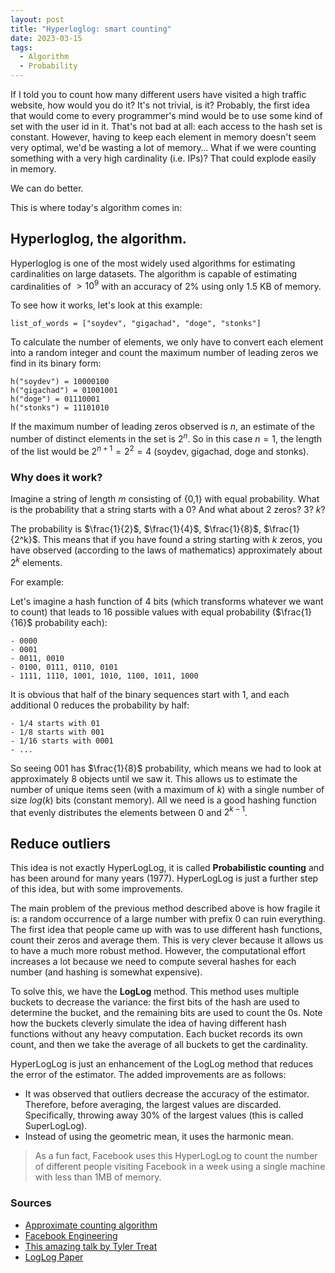 ```yaml
---
layout: post
title: "Hyperloglog: smart counting"
date: 2023-03-15
tags:
  - Algorithm
  - Probability 
---
```



If I told you to count how many different users have visited a high traffic website, how would you do it? It's not trivial, is it? Probably, the first idea that would come to every programmer's mind would be to use some kind of set with the user id in it. That's not bad at all: each access to the hash set is constant. However, having to keep each element in memory doesn't seem very optimal, we'd be wasting a lot of memory… What if we were counting something with a very high cardinality (i.e. IPs)? That could explode easily in memory. 

We can do better.


This is where today's algorithm comes in:

## Hyperloglog, the algorithm.

Hyperloglog is one of the most widely used algorithms for estimating cardinalities on large datasets. The algorithm is capable of estimating cardinalities of $>10^9$ with an accuracy of 2% using only 1.5 KB of memory. 

To see how it works, let's look at this example: 
```
list_of_words = ["soydev", "gigachad", "doge", "stonks"]
```

To calculate the number of elements, we only have to convert each element into a random integer and count the maximum number of leading zeros we find in its binary form:

```
h("soydev") = 10000100
h("gigachad") = 01001001
h("doge") = 01110001
h("stonks") = 11101010
```

If the maximum number of leading zeros observed is $n$, an estimate of the number of distinct elements in the set is $2^n$. So in this case $n=1$, the length of the list would be $2^{n+1}=2^2=4$ (soydev, gigachad, doge and stonks).

### Why does it work?

Imagine a string of length $m$ consisting of {$0$,$1$} with equal probability. What is the probability that a string starts with a $0$? And what about $2$ zeros? $3$? $k$?

The probability is $\frac{1}{2}$, $\frac{1}{4}$, $\frac{1}{8}$, $\frac{1}{2^k}$. This means that if you have found a string starting with $k$ zeros, you have observed (according to the laws of mathematics) approximately about $2^k$ elements. 

For example:

Let's imagine a hash function of $4$ bits (which transforms whatever we want to count) that leads to $16$ possible values with equal probability ($\frac{1}{16}$ probability each): 

```
- 0000
- 0001
- 0011, 0010
- 0100, 0111, 0110, 0101
- 1111, 1110, 1001, 1010, 1100, 1011, 1000
```

It is obvious that half of the binary sequences start with $1$, and each additional 0 reduces the probability by half:

```
- 1/4 starts with 01
- 1/8 starts with 001
- 1/16 starts with 0001
- ...
```

So seeing 001 has $\frac{1}{8}$ probability, which means we had to look at approximately 8 objects until we saw it. This allows us to estimate the number of unique items seen (with a maximum of $k$) with a single number of size $log(k)$ bits (constant memory).
All we need is a good hashing function that evenly distributes the elements between $0$ and $2^{k-1}$.

## Reduce outliers

This idea is not exactly HyperLogLog, it is called **Probabilistic counting** and has been around for many years (1977). HyperLogLog is just a further step of this idea, but with some improvements.

The main problem of the previous method described above is how fragile it is: a random occurrence of a large number with prefix $0$ can ruin everything. The first idea that people came up with was to use different hash functions, count their zeros and average them. This is very clever because it allows us to have a much more robust method. However, the computational effort increases a lot because we need to compute several hashes for each number (and hashing is somewhat expensive).

To solve this, we have the **LogLog** method. This method uses multiple buckets to decrease the variance: the first bits of the hash are used to determine the bucket, and the remaining bits are used to count the 0s. Note how the buckets cleverly simulate the idea of having different hash functions without any heavy computation. Each bucket records its own count, and then we take the average of all buckets to get the cardinality.

HyperLogLog is just an enhancement of the LogLog method that reduces the error of the estimator. The added improvements are as follows:

- It was observed that outliers decrease the accuracy of the estimator. Therefore, before averaging, the largest values are discarded. Specifically, throwing away 30% of the largest values (this is called SuperLogLog).
- Instead of using the geometric mean, it uses the harmonic mean. 

> As a fun fact, Facebook uses this HyperLogLog to count the number of different people visiting Facebook in a week using a single machine with less than 1MB of memory.


### Sources
- [Approximate counting algorithm](https://en.wikipedia.org/wiki/Approximate_counting_algorithm)
- [Facebook Engineering](https://engineering.fb.com/2018/12/13/data-infrastructure/hyperloglog/)
- [This amazing talk by Tyler Treat](https://speakerdeck.com/tylertreat/probabilistic-algorithms-for-fun-and-pseudorandom-profit)
- [LogLog Paper](https://www.ic.unicamp.br/~celio/peer2peer/math/bitmap-algorithms/durand03loglog.pdf)
